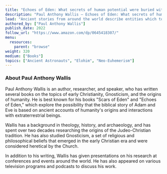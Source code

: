 ```yaml
---
title: "Echoes of Eden: What secrets of human potential were buried with our ancestors' memories of ET contact?"
description: "Paul Anthony Wallis — Echoes of Eden: What secrets of human potential were buried with our ancestors' memories of ET contact? (2022)"
lead: "Ancient stories from around the world describe entities which today we would call ETs. What other secrets lie hidden in the world's ancestral narratives? From Senate briefings in Washington DC to secret ceremonies in southern Africa, from strange phenomena in Australia and Iraq to mysterious encounters in modern Brazil and ancient Greece, Echoes of Eden will take you around the globe to discover why Military, Intelligence and other government agencies are so interested in archeology, indigenous rituals and traditional initiation practices. What is the connection between higher cognitive powers like remote viewing and precognition and ET contact in the deep past? And what are the implications for you and me?"
authored_by: ["Paul Anthony Wallis"]
publish_date: 2022
follow_url: "https://www.amazon.com/dp/0645418307/"
menu:
  resources:
    parent: "browse"
weight: 320
medium: ["Books"]
topics: ["Ancient Astronauts", "Elohim", "Neo-Euhemerism"]
---
```


### About Paul Anthony Wallis

Paul Anthony Wallis is an author, researcher, and speaker, who has written several books on the topics of early Christianity, Gnosticism, and the origins of humanity. He is best known for his books "Scars of Eden" and "Echoes of Eden," which explore the possibility that the biblical story of Adam and Eve is based on ancient accounts of humanity's origins and interactions with extraterrestrial beings.

Wallis has a background in theology, history, and archaeology, and has spent over two decades researching the origins of the Judeo-Christian tradition. He has also studied Gnosticism, a set of religious and philosophical beliefs that emerged in the early Christian era and were considered heretical by the Church.

In addition to his writing, Wallis has given presentations on his research at conferences and events around the world. He has also appeared on various television programs and podcasts to discuss his work.
